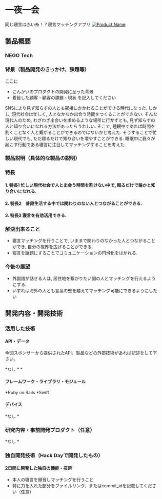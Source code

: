 # 一夜一会

同じ寝言は赤い糸！？寝言マッチングアプリ
[![Product Name](https://raw.github.com/GabLeRoux/WebMole/master/ressources/WebMole_Youtube_Video.png)](https://www.youtube.com/channel/UC4PtjOfZTbVp9DwtJv82Lzg)

## 製品概要
### NEGO Tech

### 背景（製品開発のきっかけ、課題等）
ここに
- こんかいのプロダクトの開発に至った背景
- 着目した顧客・顧客の課題・現状
を記入してください

SNSにより見ず知らずの人とも密接にかかわることができる時代になった. しかし, 現代社会は忙しく, 人となかなか出会う時間をつくることができない.
そんな現代人のため, わざわざ出会いを求めるような場所に行かずとも, 見ず知らずの人と知り合いになれる方法があったらうれしい. そこで, 睡眠中であれば時間を割くことなく人と繋がることができるのではないかと考えた. そうすることで忙しい現代でも, ただ寝るだけで知り合いを増やすことができる.
睡眠中に我々が起こす行動である寝言に注目してマッチングすることを考えた.


### 製品説明（具体的な製品の説明）


### 特長

#### 1. 特長1 忙しい現代社会で人と出会う時間を割けない中で, 眠るだけで誰かと知り合いになれる.

#### 2. 特長2　普段生活する中では関わりのない人とつながることができる.

#### 3. 特長3 寝言を有効活用できる.

### 解決出来ること
- 寝言マッチングを行うことで, いままで関わりのなかった人とつながることができ, 自分の視界を広げることができる.
- 寝言を話題にすることでコミュニケーションの円滑化をはかれる.

### 今後の展望
- 外国語が話せる人は,  居住地を繋がりたい国の人とマッチングを行えるようにする.
- いずれは海外の人とも言葉の壁を越えてマッチング可能にできるようにしたい



## 開発内容・開発技術
### 活用した技術
#### API・データ
今回スポンサーから提供されたAPI、製品などの外部技術があれば記述をして下さい。

*なし
*
*

#### フレームワーク・ライブラリ・モジュール
*Ruby on Rails
*Swift

#### デバイス
*なし
*

### 研究内容・事前開発プロダクト（任意）

*なし
*


### 独自開発技術（Hack Dayで開発したもの）
#### 2日間に開発した独自の機能・技術
* 本人の寝言を録音しマッチングを行うこと
* 特に力を入れた部分をファイルリンク、またはcommit_idを記載してください（任意）
